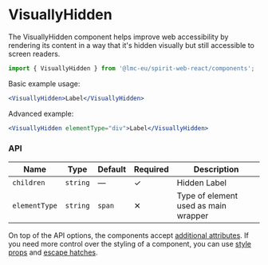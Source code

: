 # VisuallyHidden

The VisuallyHidden component helps improve web accessibility by rendering its content in a way that it's hidden visually but still accessible to screen readers.

```jsx
import { VisuallyHidden } from '@lmc-eu/spirit-web-react/components';
```

Basic example usage:

```jsx
<VisuallyHidden>Label</VisuallyHidden>
```

Advanced example:

```jsx
<VisuallyHidden elementType="div">Label</VisuallyHidden>
```

### API

| Name          | Type     | Default | Required | Description                          |
| ------------- | -------- | ------- | -------- | ------------------------------------ |
| `children`    | `string` | —       | ✓        | Hidden Label                         |
| `elementType` | `string` | `span`  | ✕        | Type of element used as main wrapper |

On top of the API options, the components accept [additional attributes][readme-additional-attributes].
If you need more control over the styling of a component, you can use [style props][readme-style-props]
and [escape hatches][readme-escape-hatches].

[readme-additional-attributes]: https://github.com/lmc-eu/spirit-design-system/blob/main/packages/web-react/README.md#additional-attributes
[readme-escape-hatches]: https://github.com/lmc-eu/spirit-design-system/blob/main/packages/web-react/README.md#escape-hatches
[readme-style-props]: https://github.com/lmc-eu/spirit-design-system/blob/main/packages/web-react/README.md#style-props
